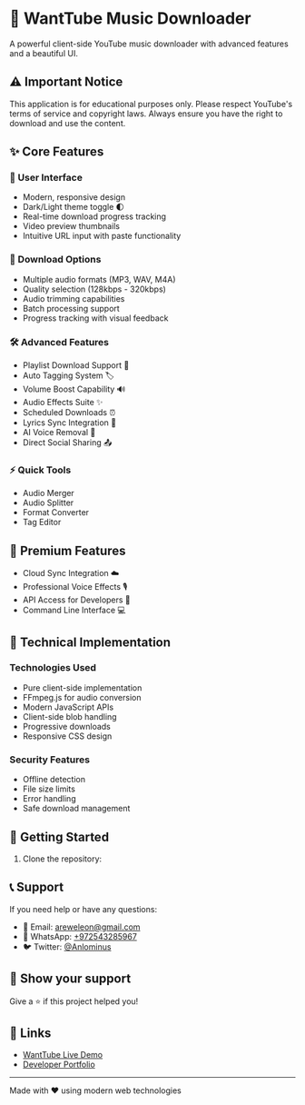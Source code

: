 # 🎵 WantTube Music Downloader

A powerful client-side YouTube music downloader with advanced features and a beautiful UI.

## ⚠️ Important Notice

This application is for educational purposes only. Please respect YouTube's terms of service and copyright laws. Always ensure you have the right to download and use the content.

## ✨ Core Features

### 🎨 User Interface

- Modern, responsive design
- Dark/Light theme toggle 🌓
- Real-time download progress tracking
- Video preview thumbnails
- Intuitive URL input with paste functionality

### 🔄 Download Options

- Multiple audio formats (MP3, WAV, M4A)
- Quality selection (128kbps - 320kbps)
- Audio trimming capabilities
- Batch processing support
- Progress tracking with visual feedback

### 🛠️ Advanced Features

- Playlist Download Support 📑
- Auto Tagging System 🏷️
- Volume Boost Capability 🔊
- Audio Effects Suite ✨
- Scheduled Downloads ⏰
- Lyrics Sync Integration 🎤
- AI Voice Removal 🤖
- Direct Social Sharing 📤

### ⚡ Quick Tools

- Audio Merger
- Audio Splitter
- Format Converter
- Tag Editor

## 👑 Premium Features

- Cloud Sync Integration ☁️
- Professional Voice Effects 🎙️
- API Access for Developers 🔌
- Command Line Interface 💻

## 🔧 Technical Implementation

### Technologies Used

- Pure client-side implementation
- FFmpeg.js for audio conversion
- Modern JavaScript APIs
- Client-side blob handling
- Progressive downloads
- Responsive CSS design

### Security Features

- Offline detection
- File size limits
- Error handling
- Safe download management

## 🚀 Getting Started

1. Clone the repository:

## 📞 Support

If you need help or have any questions:

- 📧 Email: <areweleon@gmail.com>
- 💬 WhatsApp: [+972543285967](https://wa.me/972543285967)
- 🐦 Twitter: [@Anlominus](https://x.com/anlominusx)

## 🌟 Show your support

Give a ⭐️ if this project helped you!

## 🔗 Links

- [WantTube Live Demo](https://anlominus.github.io/WantTube)
- [Developer Portfolio](https://anlominus.github.io)

---

Made with ❤️ using modern web technologies
